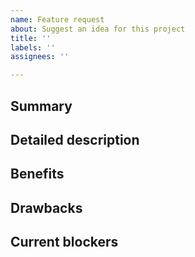```yaml
---
name: Feature request
about: Suggest an idea for this project
title: ''
labels: ''
assignees: ''

---
```


## Summary
<!--- Provide a general summary of your changes in the Title above -->

## Detailed description
<!--- Describe your feature in detail -->

## Benefits
<!--- Describe the value/benefits of the feature in detail -->

## Drawbacks
<!--- Describe any drawbacks that might be introduced with this feature -->

## Current blockers
<!--- Describe any blockers that need to be resolved before implementing this feature -->
